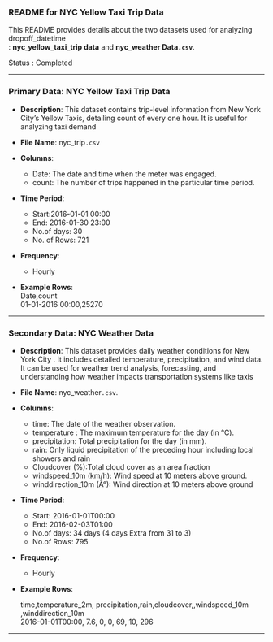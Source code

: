 ### README for NYC Yellow Taxi Trip Data

This README provides details about the two datasets used for analyzing dropoff\_datetime  
: **nyc\_yellow\_taxi\_trip data** and **nyc\_weather Data`.csv`**.

Status : Completed 

---

### Primary Data: NYC Yellow Taxi Trip Data

- **Description**: This dataset contains trip-level information from New York City’s Yellow Taxis, detailing count of every one hour. It is useful for analyzing taxi demand  
    
- **File Name**: nyc\_trip`.csv`  
    
- **Columns**:  
    
  - Date: The date and time when the meter was engaged.  
  - count: The number of trips happened  in the particular time period. 


- **Time Period**:  
    
  - Start:2016-01-01 00:00  
  - End: 2016-01-30 23:00  
  - No.of days: 30  
  - No. of Rows: 721


- **Frequency**:  
    
  - Hourly 


- **Example Rows**:  
  Date,count  
  01-01-2016 00:00,25270

---

### Secondary Data: NYC Weather Data

- **Description**: This dataset provides daily weather conditions for New York City . It includes detailed temperature, precipitation, and wind data. It can be used for weather trend analysis, forecasting, and understanding how weather impacts transportation systems like taxis​  
    
- **File Name**: nyc\_weather`.csv`.  
    
- **Columns**:

  - time: The date of the weather observation.  
  - temperature : The maximum temperature for the day (in °C).  
  - precipitation: Total precipitation for the day (in mm).  
  - rain: Only liquid precipitation of the preceding hour including local showers and rain  
  - Cloudcover (%):Total cloud cover as an area fraction  
  - windspeed\_10m (km/h): Wind speed at 10 meters above ground.  
  - winddirection\_10m (Â°): Wind direction at 10 meters above ground  
    

    
- **Time Period**:  
    
  - Start: 2016-01-01T00:00  
  - End: 2016-02-03T01:00   
  - No.of days: 34 days (4 days Extra from 31 to 3\)  
  - No.of Rows: 795 


- **Frequency**:  
    
  - Hourly 


- **Example Rows**:  
    
  time,temperature\_2m, precipitation,rain,cloudcover,,windspeed\_10m ,winddirection\_10m   
  2016-01-01T00:00,  7.6,            0,      0,         69,           10,                      296  
  


  
---

